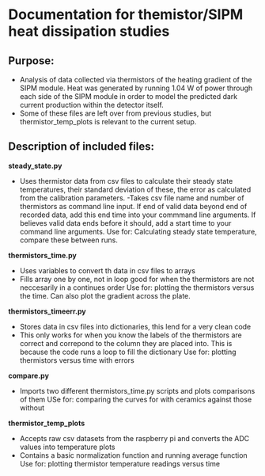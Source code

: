 # Documentation for themistor/SIPM heat dissipation studies

## Purpose:
- Analysis of data collected via thermistors of the heating gradient of the SIPM module. Heat was generated by running 1.04 W of power through each side of the SIPM module in order to model the predicted dark current production within the detector itself.
- Some of these files are left over from previous studies, but thermistor_temp_plots is relevant to the current setup.

## Description of included files:

**steady_state.py**
- Uses thermistor data from csv files to calculate their steady state temperatures, their standard deviation of these, the error as calculated from the calibration parameters.
-Takes csv file name and number of thermistors as command line input. If end of valid data beyond end of recorded data, add this end time into your commmand line arguments.  If believes valid data ends before it should, add a start time to your command line arguments.
Use for: Calculating steady state temperature, compare these between runs.

**thermistors_time.py**
- Uses variables to convert th data in csv files to arrays
- Fills array one by one, not in loop good for when the thermistors are not neccesarily in a continues order
Use for: plotting the thermistors versus the time. Can also plot the gradient across the plate.


**thermistors_timeerr.py**
- Stores data in csv files into dictionaries, this lend for a very clean code
- This only works for when you know the labels of the thermistors are correct and correpond to the column
they are placed into. This is because the code runs a loop to fill the dictionary
Use for: plotting thermistors versus time with errors


**compare.py**
- Imports two different thermistors_time.py scripts and plots comparisons of them
USe for: comparing the curves for with ceramics against those without

**thermistor_temp_plots**
- Accepts raw csv datasets from the raspberry pi and converts the ADC values into temperature plots
- Contains a basic normalization function and running average function
Use for: plotting thermistor temperature readings versus time

